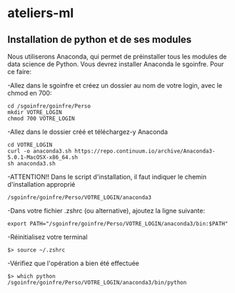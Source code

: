 # ateliers-ml

## Installation de python et de ses modules

Nous utiliserons Anaconda, qui permet de préinstaller tous les modules de data science de Python. Vous devrez installer Anaconda le sgoinfre. Pour ce faire:

  -Allez dans le sgoinfre et créez un dossier au nom de votre login, avec le chmod en 700:

    cd /sgoinfre/goinfre/Perso
    mkdir VOTRE_LOGIN
    chmod 700 VOTRE_LOGIN

  -Allez dans le dossier créé et téléchargez-y Anaconda

    cd VOTRE_LOGIN
    curl -o anaconda3.sh https://repo.continuum.io/archive/Anaconda3-5.0.1-MacOSX-x86_64.sh
    sh anaconda3.sh
  
  -ATTENTION!! Dans le script d'installation, il faut indiquer le chemin d'installation approprié

    /sgoinfre/goinfre/Perso/VOTRE_LOGIN/anaconda3

  -Dans votre fichier .zshrc (ou alternative), ajoutez la ligne suivante:

    export PATH="/sgoinfre/goinfre/Perso/VOTRE_LOGIN/anaconda3/bin:$PATH"

  -Réinitialisez votre terminal

    $> source ~/.zshrc

  -Vérifiez que l'opération a bien été effectuée

    $> which python
    /sgoinfre/goinfre/Perso/VOTRE_LOGIN/anaconda3/bin/python
